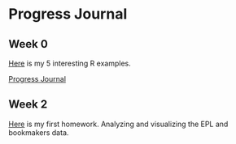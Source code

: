 # Progress Journal

## Week 0

[Here](files/example_homework_0.html) is my 5 interesting R examples.

[Progress Journal](index.md)

## Week 2

[Here](hw2/odev-total.html) is my first homework. Analyzing and visualizing the EPL and bookmakers data.
